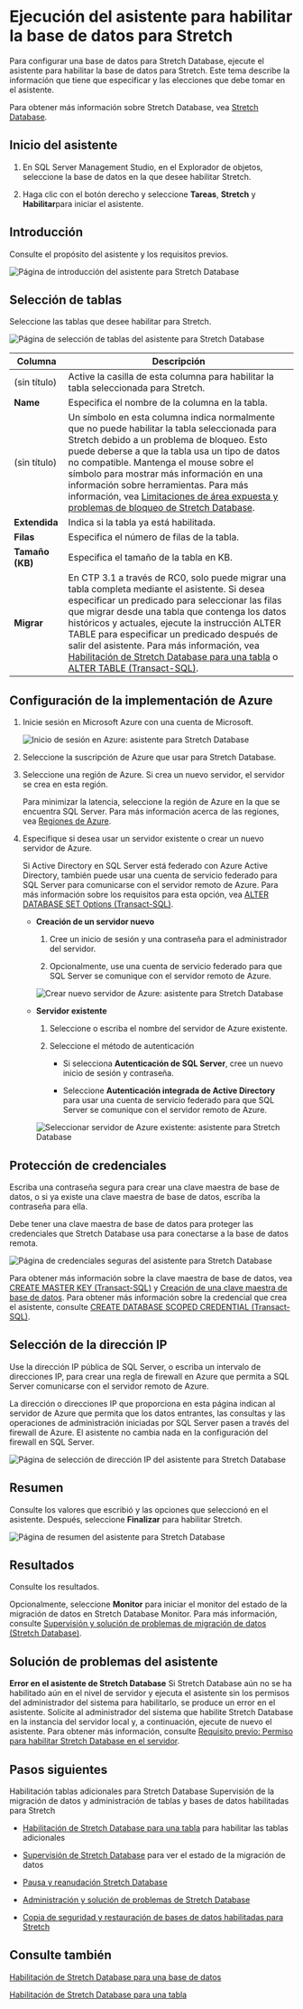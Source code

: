 <properties
	pageTitle="Ejecución del asistente para habilitar la base de datos para Stretch | Microsoft Azure"
	description="Obtenga información sobre la configuración de una base de datos para Stretch Database ejecutando el asistente para habilitar la base de datos para Stretch."
	services="sql-server-stretch-database"
	documentationCenter=""
	authors="douglaslMS"
	manager=""
	editor=""/>

<tags
	ms.service="sql-server-stretch-database"
	ms.workload="data-management"
	ms.tgt_pltfrm="na"
	ms.devlang="na"
	ms.topic="hero-article"
	ms.date="02/26/2016"
	ms.author="douglasl"/>

# Ejecución del asistente para habilitar la base de datos para Stretch

Para configurar una base de datos para Stretch Database, ejecute el asistente para habilitar la base de datos para Stretch. Este tema describe la información que tiene que especificar y las elecciones que debe tomar en el asistente.

Para obtener más información sobre Stretch Database, vea [Stretch Database](sql-server-stretch-database-overview.md).

## Inicio del asistente

1.  En SQL Server Management Studio, en el Explorador de objetos, seleccione la base de datos en la que desee habilitar Stretch.

2.  Haga clic con el botón derecho y seleccione **Tareas**, **Stretch** y **Habilitar**para iniciar el asistente.

## <a name="Intro"></a>Introducción
Consulte el propósito del asistente y los requisitos previos.

![Página de introducción del asistente para Stretch Database][StretchWizardImage1]

## <a name="Tables"></a>Selección de tablas
Seleccione las tablas que desee habilitar para Stretch.

![Página de selección de tablas del asistente para Stretch Database][StretchWizardImage2]

|Columna|Descripción|
|----------|---------------|
|(sin título)|Active la casilla de esta columna para habilitar la tabla seleccionada para Stretch.|
|**Name**|Especifica el nombre de la columna en la tabla.|
|(sin título)|Un símbolo en esta columna indica normalmente que no puede habilitar la tabla seleccionada para Stretch debido a un problema de bloqueo. Esto puede deberse a que la tabla usa un tipo de datos no compatible. Mantenga el mouse sobre el símbolo para mostrar más información en una información sobre herramientas. Para más información, vea [Limitaciones de área expuesta y problemas de bloqueo de Stretch Database](sql-server-stretch-database-limitations.md).|
|**Extendida**|Indica si la tabla ya está habilitada.|
|**Filas**|Especifica el número de filas de la tabla.|
|**Tamaño (KB)**|Especifica el tamaño de la tabla en KB.|
|**Migrar**|En CTP 3.1 a través de RC0, solo puede migrar una tabla completa mediante el asistente. Si desea especificar un predicado para seleccionar las filas que migrar desde una tabla que contenga los datos históricos y actuales, ejecute la instrucción ALTER TABLE para especificar un predicado después de salir del asistente. Para más información, vea [Habilitación de Stretch Database para una tabla](sql-server-stretch-database-enable-table.md) o [ALTER TABLE (Transact-SQL)](https://msdn.microsoft.com/library/ms190273.aspx).|

## <a name="Configure"></a>Configuración de la implementación de Azure

1.  Inicie sesión en Microsoft Azure con una cuenta de Microsoft.

    ![Inicio de sesión en Azure: asistente para Stretch Database][StretchWizardImage3]

2.  Seleccione la suscripción de Azure que usar para Stretch Database.

3.  Seleccione una región de Azure. Si crea un nuevo servidor, el servidor se crea en esta región.

    Para minimizar la latencia, seleccione la región de Azure en la que se encuentra SQL Server. Para más información acerca de las regiones, vea [Regiones de Azure](https://azure.microsoft.com/regions/).

4.  Especifique si desea usar un servidor existente o crear un nuevo servidor de Azure.

    Si Active Directory en SQL Server está federado con Azure Active Directory, también puede usar una cuenta de servicio federado para SQL Server para comunicarse con el servidor remoto de Azure. Para más información sobre los requisitos para esta opción, vea [ALTER DATABASE SET Options (Transact-SQL)](https://msdn.microsoft.com/library/bb522682.aspx).

	-   **Creación de un servidor nuevo**

        1.  Cree un inicio de sesión y una contraseña para el administrador del servidor.

        2.  Opcionalmente, use una cuenta de servicio federado para que SQL Server se comunique con el servidor remoto de Azure.

		![Crear nuevo servidor de Azure: asistente para Stretch Database][StretchWizardImage4]

    -   **Servidor existente**

        1.  Seleccione o escriba el nombre del servidor de Azure existente.

        2.  Seleccione el método de autenticación

            -   Si selecciona **Autenticación de SQL Server**, cree un nuevo inicio de sesión y contraseña.

            -   Seleccione **Autenticación integrada de Active Directory** para usar una cuenta de servicio federado para que SQL Server se comunique con el servidor remoto de Azure.

		![Seleccionar servidor de Azure existente: asistente para Stretch Database][StretchWizardImage5]

## <a name="Credentials"></a>Protección de credenciales
Escriba una contraseña segura para crear una clave maestra de base de datos, o si ya existe una clave maestra de base de datos, escriba la contraseña para ella.

Debe tener una clave maestra de base de datos para proteger las credenciales que Stretch Database usa para conectarse a la base de datos remota.

![Página de credenciales seguras del asistente para Stretch Database][StretchWizardImage6]

Para obtener más información sobre la clave maestra de base de datos, vea [CREATE MASTER KEY (Transact-SQL)](https://msdn.microsoft.com/library/ms174382.aspx) y [Creación de una clave maestra de base de datos](https://msdn.microsoft.com/library/aa337551.aspx). Para obtener más información sobre la credencial que crea el asistente, consulte [CREATE DATABASE SCOPED CREDENTIAL (Transact-SQL)](https://msdn.microsoft.com/library/mt270260.aspx).

## <a name="Network"></a>Selección de la dirección IP
Use la dirección IP pública de SQL Server, o escriba un intervalo de direcciones IP, para crear una regla de firewall en Azure que permita a SQL Server comunicarse con el servidor remoto de Azure.

La dirección o direcciones IP que proporciona en esta página indican al servidor de Azure que permita que los datos entrantes, las consultas y las operaciones de administración iniciadas por SQL Server pasen a través del firewall de Azure. El asistente no cambia nada en la configuración del firewall en SQL Server.

![Página de selección de dirección IP del asistente para Stretch Database][StretchWizardImage7]

## <a name="Summary"></a>Resumen
Consulte los valores que escribió y las opciones que seleccionó en el asistente. Después, seleccione **Finalizar** para habilitar Stretch.

![Página de resumen del asistente para Stretch Database][StretchWizardImage8]

## <a name="Results"></a>Resultados
Consulte los resultados.

Opcionalmente, seleccione **Monitor** para iniciar el monitor del estado de la migración de datos en Stretch Database Monitor. Para más información, consulte [Supervisión y solución de problemas de migración de datos (Stretch Database)](sql-server-stretch-database-monitor.md).

## <a name="KnownIssues"></a>Solución de problemas del asistente
**Error en el asistente de Stretch Database** Si Stretch Database aún no se ha habilitado aún en el nivel de servidor y ejecuta el asistente sin los permisos del administrador del sistema para habilitarlo, se produce un error en el asistente. Solicite al administrador del sistema que habilite Stretch Database en la instancia del servidor local y, a continuación, ejecute de nuevo el asistente. Para obtener más información, consulte [Requisito previo: Permiso para habilitar Stretch Database en el servidor](sql-server-stretch-database-enable-database.md#EnableTSQLServer).

## Pasos siguientes
Habilitación tablas adicionales para Stretch Database Supervisión de la migración de datos y administración de tablas y bases de datos habilitadas para Stretch

-   [Habilitación de Stretch Database para una tabla](sql-server-stretch-database-enable-table.md) para habilitar las tablas adicionales

-   [Supervisión de Stretch Database](sql-server-stretch-database-monitor.md) para ver el estado de la migración de datos

-   [Pausa y reanudación Stretch Database](sql-server-stretch-database-pause.md)

-   [Administración y solución de problemas de Stretch Database](sql-server-stretch-database-manage.md)

-   [Copia de seguridad y restauración de bases de datos habilitadas para Stretch](sql-server-stretch-database-backup.md)

## Consulte también

[Habilitación de Stretch Database para una base de datos](sql-server-stretch-database-enable-database.md)

[Habilitación de Stretch Database para una tabla](sql-server-stretch-database-enable-table.md)

[StretchWizardImage1]: ./media/sql-server-stretch-database-wizard/stretchwiz1.png
[StretchWizardImage2]: ./media/sql-server-stretch-database-wizard/stretchwiz2.png
[StretchWizardImage3]: ./media/sql-server-stretch-database-wizard/stretchwiz3.png
[StretchWizardImage4]: ./media/sql-server-stretch-database-wizard/stretchwiz4.png
[StretchWizardImage5]: ./media/sql-server-stretch-database-wizard/stretchwiz5.png
[StretchWizardImage6]: ./media/sql-server-stretch-database-wizard/stretchwiz6.png
[StretchWizardImage7]: ./media/sql-server-stretch-database-wizard/stretchwiz7.png
[StretchWizardImage8]: ./media/sql-server-stretch-database-wizard/stretchwiz8.png

<!---HONumber=AcomDC_0316_2016-->